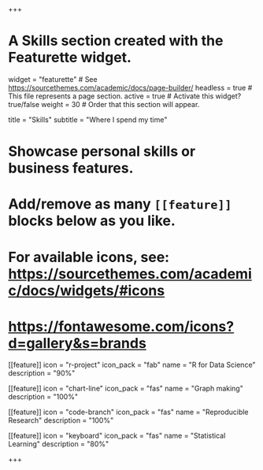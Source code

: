 +++
# A Skills section created with the Featurette widget.
widget = "featurette"  # See https://sourcethemes.com/academic/docs/page-builder/
headless = true  # This file represents a page section.
active = true  # Activate this widget? true/false
weight = 30  # Order that this section will appear.

title = "Skills"
subtitle = "Where I spend my time"

# Showcase personal skills or business features.
# 
# Add/remove as many `[[feature]]` blocks below as you like.
# 
# For available icons, see: https://sourcethemes.com/academic/docs/widgets/#icons
# https://fontawesome.com/icons?d=gallery&s=brands

[[feature]]
  icon = "r-project"
  icon_pack = "fab"
  name = "R for Data Science"
  description = "90%"
  
[[feature]]
  icon = "chart-line"
  icon_pack = "fas"
  name = "Graph making"
  description = "100%"  
  
[[feature]]
  icon = "code-branch"
  icon_pack = "fas"
  name = "Reproducible Research"
  description = "100%"  
  
[[feature]]
  icon = "keyboard"
  icon_pack = "fas"
  name = "Statistical Learning"
  description = "80%"  

+++
